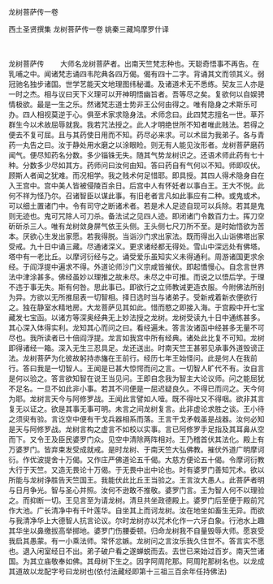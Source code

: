 龙树菩萨传一卷


西土圣贤撰集
龙树菩萨传一卷
姚秦三藏鸠摩罗什译


　　

龙树菩萨传
　　大师名龙树菩萨者。出南天竺梵志种也。天聪奇悟事不再告。在乳哺之中。闻诸梵志诵四韦陀典各四万偈。偈有四十二字。背诵其文而领其义。弱冠驰名独步诸国。世学艺能天文地理图纬秘谶。及诸道术无不悉练。契友三人亦是一时之杰。相与议曰天下义理可以开神明悟幽旨者。吾等尽之矣。复欲何以自娱骋情极欲。最是一生之乐。然诸梵志道士势非王公何由得之。唯有隐身之术斯乐可办。四人相视莫逆于心。俱至术家求隐身法。术师念曰。此四梵志擅名一世。草芥群生今以术故屈辱就我。我若咒法授之。此人才明绝世所不知者唯此贱法。若得之便去不复可屈。且与其药使日用而不知。药尽必来求。可以术屈为我弟子。各与青药一丸告之曰。汝于静处用水磨之以涂眼睑。则无有人能见汝形者。龙树菩萨磨药闻气。便尽知药名分数。多少锱铢无失。随其气势龙树识之。还语术师此药有七十种。分数多少尽如其方。药师问曰汝何由知。答曰药自有气何以不知。师即叹伏。顾斯人者闻之犹难。而况相学。我之贱术何足惜耶。即具授。其四人得术隐身自在入王宫中。宫中美人皆被侵陵百余日。后宫中人有怀妊者以事白王。王大不悦。此何不祥为怪乃尔。召诸智臣以谋此事。有旧老者言凡如此事应有二种。或鬼或术。可以细土置诸门中。令有司守之断诸术者。若是术人足迹自现可以兵除。若其是鬼则无迹也。鬼可咒除人可刀杀。备法试之见四人迹。即闭诸门令数百力士。挥刀空斫斫杀三人。唯有龙树敛身屏气依王头侧。王头侧七尺刀所不至。是时始悟欲为苦本。厌欲心生发出家愿。若我得脱。当诣沙门求出家法。既而得出入山诣佛塔出家受戒。九十日中诵三藏。尽通诸深义。更求诸经都无得处。雪山中深远处有佛塔。塔中有一老比丘。以摩诃衍经与之。诵受爱乐虽知实义未得通利。周游诸国更求余经。于阎浮提中遍求不得。外道论师沙门义宗咸皆摧伏。即起憍慢心。自念言世界法中津涂甚多。佛经虽妙以理推之故未尽。未尽之中可推。而说之以悟后学。于理不违于事无失。斯有何咎。思此事已。即欲行之立师教诫更造衣服。今附佛法所别为异。方欲以无所推屈表一切智相。择日选时当与诸弟子。受新戒着新衣便欲行之。独在静室水精地房。大龙菩萨见其如此。惜而愍之即接入海。于宫殿中开七宝藏发七宝函。以诸方等深奥经典无上妙法授之龙树。龙树受读九十日中通练甚多。其心深入体得实利。龙知其心而问之曰。看经遍未。答言汝诸函中经甚多无量不可尽也。我所读者已十倍阎浮提。龙言如我宫中所有经典。诸处此比复不可知。龙树即得诸经一箱。深入无生三忍具足。龙还送出。时南天竺王甚邪见承事外道毁谤正法。龙树菩萨为化彼故躬持赤旛在王前行。经历七年王始怪问。此是何人在我前行。答曰我是一切智人。王闻是已甚大惊愕而问之言。一切智人旷代不有。汝自言是何以验之。答言欲知智在说王当见问。王即自念我为智主大论议师。问之能屈犹不足名。一旦不如此非小事。若其不问便是一屈迟疑良久。不得已而问之。天今何为耶。龙树言天今与阿修罗战。王闻此言譬如人噎。既不得吐又不得咽。欲非其言复无以证之。欲是其事无事可明。未言之间龙树复言。此非虚论求胜之谈。王小待之须臾有验。言讫空中便有干戈兵器相系而落。王言干戈矛戟虽是战器。汝何必知是天与阿修罗战。龙树言构之虚言不如校以实事。言已阿修罗手足指及其耳鼻从空而下。又令王及臣民婆罗门众。见空中清除两阵相对。王乃稽首伏其法化。殿上有万婆罗门。皆弃束发受成就戒。是时龙树、于南天竺大弘佛教。摧伏外道广明摩诃衍。作优波提舍十万偈。又作庄严佛道论五千偈。大慈方便论五十偈。令摩诃衍教大行于天竺。又造无畏论十万偈。于无畏中出中论也。时有婆罗门善知咒术。欲以所能与龙树诤胜告天竺国王。我能伏此比丘王当验之。王言汝大愚人。此菩萨者明与日月争光。智与圣心并照。汝何不逊敢不推敬。婆罗门言。王为智人何不以理验之。而抑断一切。王见言至为请龙树。清旦共坐政德殿上。婆罗门后至便于殿前咒作大池。广长清净中有千叶莲华。自坐其上而诃龙树。汝在地坐如畜生无异。而欲与我清净华上大德智人抗言论议。尔时龙树亦以咒术化作一六牙白象。行池水上趣其华坐以鼻缴拔高举掷地。婆罗门伤腰委顿。归命龙树我不自量毁辱大师。愿哀受我启其愚蒙。有一小乘法师。常怀忿嫉。龙树问之言汝乐我久住世不。答言实不愿也。退入闲室经日不出。弟子破户看之遂蝉蜕而去。去世已来始过百岁。南天竺诸国。为其立庙敬奉如佛。其母树下生之。因字阿周陀那。阿周陀那树名也。以龙成其道故以龙配字号曰龙树也(依付法藏经即第十三祖三百余年任持佛法)


